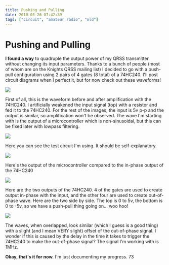 ```yaml
---
title: Pushing and Pulling
date: 2010-05-26 07:42:39
tags: ["circuit", "amateur radio", "old"]
---
```


# Pushing and Pulling

__I found a way__ to quadruple the output power of my QRSS transmitter without changing its input parameters. Thanks to a bunch of people (most of whom are on the Knights QRSS mailing list) I decided to go with a push-pull configuration using 2 pairs of 4 gates (8 total) of a 74HC240. I'll post circuit diagrams when I perfect it, but for now check out these waveforms!

<div class="text-center img-border">

[![](qrss_amplified1_thumb.jpg)](qrss_amplified1.jpg)

</div>

First of all, this is the waveform before and after amplification with the 74HC240. I artificially weakened the input signal (top) with a resistor and fed it to the 74HC240. For the rest of the images, the input is 5v p-p and the output is similar, so amplification won't be observed. The wave I'm starting with is the output of a microcontroller which is non-sinusoidal, but this can be fixed later with lowpass filtering.

<div class="text-center img-border">

[![](qrss_74hc2401_thumb.jpg)](qrss_74hc2401.jpg)

</div>

Here you can see the test circuit I'm using. It should be self-explanatory.

<div class="text-center img-border">

[![](qrss_inPhase1_thumb.jpg)](qrss_inPhase1.jpg)

</div>

Here's the output of the microcontroller compared to the in-phase output of the 74HC240

<div class="text-center img-border">

[![](qrss_out_of_phase1_thumb.jpg)](qrss_out_of_phase1.jpg)

</div>

Here are the two outputs of the 74HC240. 4 of the gates are used to create output in-phase with the input, and the other four are used to create out-of-phase wave. Here are the two side by side. The top is 0 to 5v, the bottom is 0 to -5v, so we have a push-pull thing going on... woo hoo!

<div class="text-center img-border">

[![](qrss_out_of_phase_overlap1_thumb.jpg)](qrss_out_of_phase_overlap1.jpg)

</div>

The waves, when overlapped, look similar (which I guess is a good thing) with a slight (and I mean VERY slight) offset of the out-of-phase signal. I wonder if this is caused by the delay in the time it takes to trigger the 74HC240 to make the out-of-phase signal? The signal I'm working with is 1MHz.

__Okay, that's it for now.__ I'm just documenting my progress. 73